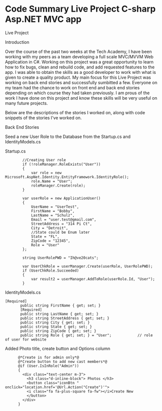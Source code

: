 # Code Summary Live Project C-sharp Asp.NET MVC app


Live Project

Introduction

Over the course of the past two weeks at the Tech Academy, I have been working with my peers as a team developing a full scale MVC/MVVM Web Application in C#. Working on this project was a great opportunity to learn how to fix bugs, clean and rebuild code, and add requested features to the app. I was able to obtain the skills as a good developer to work with what is given to create a quality product. My main focus for this Live Project was working on back end stories and successfully sumbitted a few. Everyone on my team had the chance to work on front end and back end stories depending on which course they had taken previously. I am prous of the work I have done on this project and know these skills will be very useful on many future projects.

Below are the descriptions of the stories I worked on, along with code snippets of the stories I've worked on.

Back End Stories


Seed a new User Role to the Database from the Startup.cs and IdentityModels.cs



Startup.cs


            //Creating User role
            if (!roleManager.RoleExists("User"))
            {
                var role = new Microsoft.AspNet.Identity.EntityFramework.IdentityRole();
                role.Name = "User";
                roleManager.Create(role);
            }

            var userRole = new ApplicationUser()
            {
                UserName = "UserTest",
                FirstName = "Bobby",
                LastName = "Schulz",
                Email = "user.test@gmail.com",
                StreetAddress = "314 Pi Ct",
                City = "Detroit",
                //State could be Enum later
                State = "FL",
                ZipCode = "12345",
                Role = "User"
            };

            string UserRolePWD = "Ih@ve20cats";

            var UserChkRole = userManager.Create(userRole, UserRolePWD);
            if (UserChkRole.Succeeded)
            {
                var result2 = userManager.AddToRole(userRole.Id, "User");
            }
            
            

IdentityModels.cs


    [Required]
           public string FirstName { get; set; }
           [Required]
           public string LastName { get; set; }
           public string StreetAddress { get; set; }
           public string City { get; set; }
           public string State { get; set; }
           public string ZipCode { get; set; }
           public string Role { get; set; } = "User";            // role of user for website
           
           

Added Photo title, create button and Options column


          @*Create is for admin only*@
          @*Create button to add new cast members*@
          @if (User.IsInRole("Admin"))
          {
            <div class="text-center m-3">
              <h3 class="d-inline-block"> Photos </h3>
              <button class="iconBtn " onclick="location.href='@Url.Action("Create")'">
              <i class="fa fa-plus-square fa-fw"></i>Create New
              </button>
            </div>
          }
          
          
          
